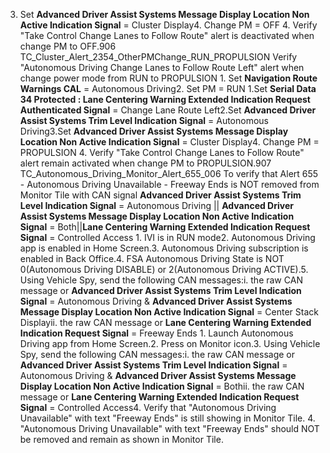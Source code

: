 3. Set **Advanced Driver Assist Systems Message Display Location Non Active Indication Signal** = Cluster Display4. Change PM = OFF 4. Verify "Take Control Change Lanes to Follow Route" alert is deactivated when change PM to OFF.906 TC_Cluster_Alert_2354_OtherPMChange_RUN_PROPULSION Verify "Autonomous Driving Change Lanes to Follow Route Left" alert when change power mode from RUN to PROPULSION 1. Set **Navigation Route Warnings CAL** = Autonomous Driving2. Set PM = RUN 1.Set **Serial Data 34 Protected : Lane Centering Warning Extended Indication Request Authenticated Signal** = Change Lane Route Left2.Set **Advanced Driver Assist Systems Trim Level Indication Signal** = Autonomous Driving3.Set **Advanced Driver Assist Systems Message Display Location Non Active Indication Signal** = Cluster Display4. Change PM = PROPULSION 4. Verify "Take Control Change Lanes to Follow Route" alert remain activated when change PM to PROPULSION.907 TC_Autonomous_Driving_Monitor_Alert_655_006 To verify that Alert 655 - Autonomous Driving Unavailable - Freeway Ends is NOT removed from Monitor Tile with CAN signal **Advanced Driver Assist Systems Trim Level Indication Signal** = Autonomous Driving || **Advanced Driver Assist Systems Message Display Location Non Active Indication Signal** = Both||**Lane Centering Warning Extended Indication Request Signal** = Controlled Access 1. IVI is in RUN mode2. Autonomous Driving app is enabled in Home Screen.3. Autonomous Driving subscription is enabled in Back Office.4. FSA Autonomous Driving State is NOT 0(Autonomous Driving DISABLE) or 2(Autonomous Driving ACTIVE).5. Using Vehicle Spy, send the following CAN messages:i. the raw CAN message or **Advanced Driver Assist Systems Trim Level Indication Signal** = Autonomous Driving & **Advanced Driver Assist Systems Message Display Location Non Active Indication Signal** = Center Stack Displayii. the raw CAN message or **Lane Centering Warning Extended Indication Request Signal** = Freeway Ends 1. Launch Autonomous Driving app from Home Screen.2. Press on Monitor icon.3. Using Vehicle Spy, send the following CAN messages:i. the raw CAN message or **Advanced Driver Assist Systems Trim Level Indication Signal** = Autonomous Driving & **Advanced Driver Assist Systems Message Display Location Non Active Indication Signal** = Bothii. the raw CAN message or **Lane Centering Warning Extended Indication Request Signal** = Controlled Access4. Verify that "Autonomous Driving Unavailable" with text "Freeway Ends" is still showing in Monitor Tile. 4. "Autonomous Driving Unavailable" with text "Freeway Ends" should NOT be removed and remain as shown in Monitor Tile.